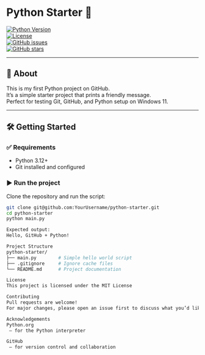 # Python Starter 🚀

[![Python Version](https://img.shields.io/badge/python-3.12-blue.svg)](https://www.python.org/downloads/)  
[![License](https://img.shields.io/badge/license-MIT-green.svg)](LICENSE)  
[![GitHub issues](https://img.shields.io/github/issues/YourUsername/python-starter)](https://github.com/YourUsername/python-starter/issues)  
[![GitHub stars](https://img.shields.io/github/stars/YourUsername/python-starter)](https://github.com/YourUsername/python-starter/stargazers)  

---

## 📖 About
This is my first Python project on GitHub.  
It’s a simple starter project that prints a friendly message.  
Perfect for testing Git, GitHub, and Python setup on Windows 11.  

---

## 🛠️ Getting Started

### ✅ Requirements
- Python 3.12+  
- Git installed and configured  

### ▶️ Run the project
Clone the repository and run the script:

```bash
git clone git@github.com:YourUsername/python-starter.git
cd python-starter
python main.py

Expected output:
Hello, GitHub + Python!

Project Structure
python-starter/
├── main.py        # Simple hello world script
├── .gitignore     # Ignore cache files
└── README.md      # Project documentation

License
This project is licensed under the MIT License

Contributing
Pull requests are welcome!
For major changes, please open an issue first to discuss what you’d like to change.

Acknowledgements
Python.org
 – for the Python interpreter

GitHub
 – for version control and collaboration
